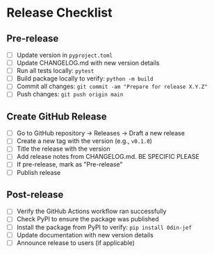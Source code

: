 # Release Checklist

## Pre-release
- [ ] Update version in `pyproject.toml`
- [ ] Update CHANGELOG.md with new version details
- [ ] Run all tests locally: `pytest`
- [ ] Build package locally to verify: `python -m build`
- [ ] Commit all changes: `git commit -am "Prepare for release X.Y.Z"`
- [ ] Push changes: `git push origin main`

## Create GitHub Release
- [ ] Go to GitHub repository → Releases → Draft a new release
- [ ] Create a new tag with the version (e.g., `v0.1.0`)
- [ ] Title the release with the version
- [ ] Add release notes from CHANGELOG.md. BE SPECIFIC PLEASE
- [ ] If pre-release, mark as "Pre-release"
- [ ] Publish release

## Post-release
- [ ] Verify the GitHub Actions workflow ran successfully
- [ ] Check PyPI to ensure the package was published
- [ ] Install the package from PyPI to verify: `pip install 0din-jef`
- [ ] Update documentation with new version details
- [ ] Announce release to users (if applicable)
